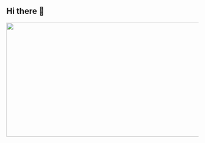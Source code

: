 ## Hi there 👋
<a href="https://github.com/devxb/gitanimals">
<img
  src="https://render.gitanimals.org/farms/JumboEgg"
  width="600"
  height="300"
/>
</a>


<!--
**JumboEgg/JumboEgg** is a ✨ _special_ ✨ repository because its `README.md` (this file) appears on your GitHub profile.

Here are some ideas to get you started:

- 🔭 I’m currently working on ...
- 🌱 I’m currently learning ...
- 👯 I’m looking to collaborate on ...
- 🤔 I’m looking for help with ...
- 💬 Ask me about ...
- 📫 How to reach me: ...
- 😄 Pronouns: ...
- ⚡ Fun fact: ...
-->
